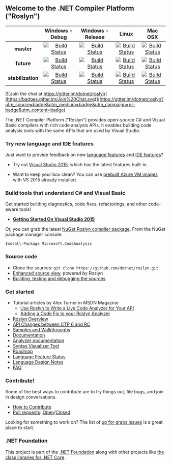 ## Welcome to the .NET Compiler Platform ("Roslyn")

||Windows - Debug|Windows - Release|Linux|Mac OSX|
|:--:|:--:|:--:|:--:|:--:|
|**master**|[![Build Status](http://dotnet-ci.cloudapp.net/job/dotnet_roslyn_master_win_dbg/badge/icon)](http://dotnet-ci.cloudapp.net/job/dotnet_roslyn_master_win_dbg/)|[![Build Status](http://dotnet-ci.cloudapp.net/job/dotnet_roslyn_master_win_rel/badge/icon)](http://dotnet-ci.cloudapp.net/job/dotnet_roslyn_master_win_rel/)|[![Build Status](http://dotnet-ci.cloudapp.net/job/dotnet_roslyn_master_lin/badge/icon)](http://dotnet-ci.cloudapp.net/job/dotnet_roslyn_master_lin/)|[![Build Status](http://dotnet-ci.cloudapp.net/job/dotnet_roslyn_master_mac/badge/icon)](http://dotnet-ci.cloudapp.net/job/dotnet_roslyn_master_mac/)|
|**future**|[![Build Status](http://dotnet-ci.cloudapp.net/job/dotnet_roslyn_future_win_dbg/badge/icon)](http://dotnet-ci.cloudapp.net/job/dotnet_roslyn_future_win_dbg/)|[![Build Status](http://dotnet-ci.cloudapp.net/job/dotnet_roslyn_future_win_rel/badge/icon)](http://dotnet-ci.cloudapp.net/job/dotnet_roslyn_future_win_rel/)|[![Build Status](http://dotnet-ci.cloudapp.net/job/dotnet_roslyn_future_lin/badge/icon)](http://dotnet-ci.cloudapp.net/job/dotnet_roslyn_future_lin/)|[![Build Status](http://dotnet-ci.cloudapp.net/job/dotnet_roslyn_future_mac/badge/icon)](http://dotnet-ci.cloudapp.net/job/dotnet_roslyn_future_mac/)|
|**stabilization**|[![Build Status](http://dotnet-ci.cloudapp.net/job/dotnet_roslyn_stabil_win_dbg/badge/icon)](http://dotnet-ci.cloudapp.net/job/dotnet_roslyn_stabil_win_dbg/)|[![Build Status](http://dotnet-ci.cloudapp.net/job/dotnet_roslyn_stabil_win_rel/badge/icon)](http://dotnet-ci.cloudapp.net/job/dotnet_roslyn_stabil_win_rel/)|[![Build Status](http://dotnet-ci.cloudapp.net/job/dotnet_roslyn_stabil_lin/badge/icon)](http://dotnet-ci.cloudapp.net/job/dotnet_roslyn_stabil_lin/)|[![Build Status](http://dotnet-ci.cloudapp.net/job/dotnet_roslyn_stabil_mac/badge/icon)](http://dotnet-ci.cloudapp.net/job/dotnet_roslyn_stabil_mac/)|


[![Join the chat at https://gitter.im/dotnet/roslyn](https://badges.gitter.im/Join%20Chat.svg)](https://gitter.im/dotnet/roslyn?utm_source=badge&utm_medium=badge&utm_campaign=pr-badge&utm_content=badge)


The .NET Compiler Platform ("Roslyn") provides open-source C# and Visual Basic compilers 
with rich code analysis APIs.  It enables building code analysis tools with the same APIs 
that are used by Visual Studio.

### Try new language and IDE features

Just want to provide feedback on new [language features](https://github.com/dotnet/roslyn/wiki/Languages-features-in-C%23-6-and-VB-14) 
and [IDE features](http://blogs.msdn.com/b/visualstudio/archive/2014/11/12/the-c-and-visual-basic-code-focused-ide-experience.aspx)? 

* Try out [Visual Studio 2015](https://www.visualstudio.com/en-us/downloads/visual-studio-2015-downloads-vs.aspx), 
which has the latest features built-in.

* Want to keep your box clean? You can use 
[prebuilt Azure VM images](http://blogs.msdn.com/b/visualstudioalm/archive/2014/06/04/visual-studio-14-ctp-now-available-in-the-virtual-machine-azure-gallery.aspx) 
with VS 2015 already installed.

### Build tools that understand C# and Visual Basic

Get started building diagnostics, code fixes, refactorings, and other code-aware tools!

- [**Getting Started On Visual Studio 2015**](https://github.com/dotnet/roslyn/wiki/Getting-Started-on-Visual-Studio-2015)

Or, you can grab the latest [NuGet Roslyn compiler package](http://www.nuget.org/packages/Microsoft.CodeAnalysis). 
From the NuGet package manager console:

    Install-Package Microsoft.CodeAnalysis

### Source code

* Clone the sources: `git clone https://github.com/dotnet/roslyn.git`
* [Enhanced source view](http://source.roslyn.io/), powered by Roslyn 
* [Building, testing and debugging the sources](https://github.com/dotnet/roslyn/wiki/Building%20Testing%20and%20Debugging)

### Get started

* Tutorial articles by Alex Turner in MSDN Magazine
  - [Use Roslyn to Write a Live Code Analyzer for Your API](https://msdn.microsoft.com/en-us/magazine/dn879356)
  - [Adding a Code Fix to your Roslyn Analyzer](https://msdn.microsoft.com/en-us/magazine/dn904670.aspx)
* [Roslyn Overview](https://github.com/dotnet/roslyn/wiki/Roslyn%20Overview) 
* [API Changes between CTP 6 and RC](https://github.com/dotnet/roslyn/wiki/VS-2015-RC-API-Changes)
* [Samples and Walkthroughs](https://github.com/dotnet/roslyn/wiki/Samples-and-Walkthroughs)
* [Documentation](https://github.com/dotnet/roslyn/tree/master/docs)
* [Analyzer documentation](https://github.com/dotnet/roslyn/tree/master/docs/analyzers)
* [Syntax Visualizer Tool](https://github.com/dotnet/roslyn/wiki/Syntax%20Visualizer)
* [Roadmap](https://github.com/dotnet/roslyn/wiki/Roadmap) 
* [Language Feature Status](https://github.com/dotnet/roslyn/wiki/Languages-features-in-C%23-6-and-VB-14)
* [Language Design Notes](https://github.com/dotnet/roslyn/issues?q=label%3A%22Design+Notes%22+)
* [FAQ](https://github.com/dotnet/roslyn/wiki/FAQ)

### Contribute!

Some of the best ways to contribute are to try things out, file bugs, and join in design conversations. 

* [How to Contribute](https://github.com/dotnet/roslyn/wiki/Contributing-Code)
* [Pull requests](https://github.com/dotnet/roslyn/pulls): [Open](https://github.com/dotnet/roslyn/pulls?q=is%3Aopen+is%3Apr)/[Closed](https://github.com/dotnet/roslyn/pulls?q=is%3Apr+is%3Aclosed)

Looking for something to work on? The list of [up for grabs issues](https://github.com/dotnet/roslyn/issues?q=is%3Aopen+is%3Aissue+label%3A%22Up+for+Grabs%22) is a great place to start.

### .NET Foundation

This project is part of the [.NET Foundation](http://www.dotnetfoundation.org/projects) along with other
projects like [the class libraries for .NET Core](https://github.com/dotnet/corefx/).
